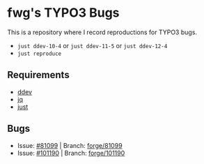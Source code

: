 # fwg's TYPO3 Bugs

This is a repository where I record reproductions for TYPO3 bugs.

* `just ddev-10-4` or `just ddev-11-5` or `just ddev-12-4`
* `just reproduce`

## Requirements

* [ddev](https://ddev.com/)
* [jq](https://jqlang.github.io/jq/)
* [just](https://github.com/casey/just)


## Bugs

* Issue: [#81099](https://forge.typo3.org/issues/81099) | Branch: [forge/81099](https://github.com/fwg/typo3-bugs/tree/forge/81099)
* Issue: [#101190](https://forge.typo3.org/issues/101190) | Branch: [forge/101190](https://github.com/fwg/typo3-bugs/tree/forge/101190)
